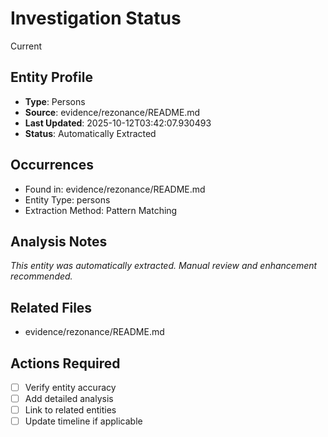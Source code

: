# Investigation Status

Current

## Entity Profile
- **Type**: Persons
- **Source**: evidence/rezonance/README.md
- **Last Updated**: 2025-10-12T03:42:07.930493
- **Status**: Automatically Extracted

## Occurrences
- Found in: evidence/rezonance/README.md
- Entity Type: persons
- Extraction Method: Pattern Matching

## Analysis Notes
*This entity was automatically extracted. Manual review and enhancement recommended.*

## Related Files
- evidence/rezonance/README.md

## Actions Required
- [ ] Verify entity accuracy
- [ ] Add detailed analysis
- [ ] Link to related entities
- [ ] Update timeline if applicable
